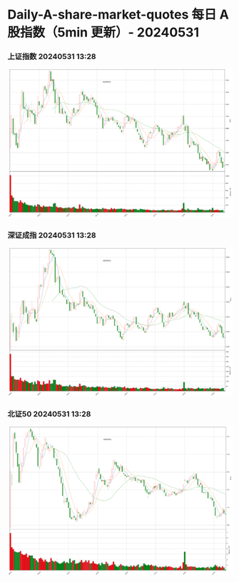 
# Daily-A-share-market-quotes 每日 A 股指数（5min 更新）- 20240531

### 上证指数 20240531 13:28
![](./fig/2024/5/20240531-sh000001.png)

### 深证成指 20240531 13:28
![](./fig/2024/5/20240531-sz399001.png)

### 北证50 20240531 13:28
![](./fig/2024/5/20240531-bj899050.png)
